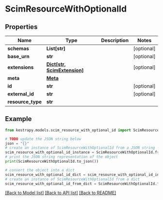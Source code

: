 # ScimResourceWithOptionalId


## Properties

Name | Type | Description | Notes
------------ | ------------- | ------------- | -------------
**schemas** | **List[str]** |  | [optional] 
**base_urn** | **str** |  | [optional] 
**extensions** | [**Dict[str, ScimExtension]**](ScimExtension.md) |  | [optional] 
**meta** | [**Meta**](Meta.md) |  | 
**id** | **str** |  | [optional] 
**external_id** | **str** |  | [optional] 
**resource_type** | **str** |  | 

## Example

```python
from kestrapy.models.scim_resource_with_optional_id import ScimResourceWithOptionalId

# TODO update the JSON string below
json = "{}"
# create an instance of ScimResourceWithOptionalId from a JSON string
scim_resource_with_optional_id_instance = ScimResourceWithOptionalId.from_json(json)
# print the JSON string representation of the object
print(ScimResourceWithOptionalId.to_json())

# convert the object into a dict
scim_resource_with_optional_id_dict = scim_resource_with_optional_id_instance.to_dict()
# create an instance of ScimResourceWithOptionalId from a dict
scim_resource_with_optional_id_from_dict = ScimResourceWithOptionalId.from_dict(scim_resource_with_optional_id_dict)
```
[[Back to Model list]](../README.md#documentation-for-models) [[Back to API list]](../README.md#documentation-for-api-endpoints) [[Back to README]](../README.md)


